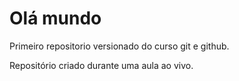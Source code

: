 # Olá mundo
 Primeiro repositorio versionado do curso git e github.

 Repositório criado durante uma aula ao vivo.
